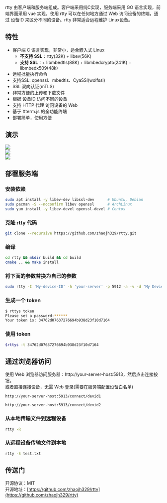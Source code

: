 rtty 由客户端和服务端组成。客户端采用纯C实现，服务端采用 GO 语言实现，前端界面采用 vue 实现。使用 rtty 可以在任何地方通过 Web 访问设备的终端，通过 设备ID 来区分不同的设备。rtty 非常适合远程维护 Linux设备。
<a name="t9wk0"></a>
## 特性

- 客户端 C 语言实现，非常小，适合嵌入式 Linux
   - **不支持 SSL**：rtty(32K) + libev(56K)
   - **支持 SSL**：+ libmbedtls(88K) + libmbedcrypto(241K) + libmbedx509(48k)
- 远程批量执行命令
- 支持SSL: openssl、mbedtls、CyaSSl(wolfssl)
- SSL 双向认证(mTLS)
- 非常方便的上传和下载文件
- 根据 设备ID 访问不同的设备
- 支持 HTTP 代理 访问设备的 Web
- 基于 Xterm.js 的全功能终端
- 部署简单，使用方便
<a name="ZlfzF"></a>
## 演示
![](https://cdn.nlark.com/yuque/0/2023/gif/396745/1689003557880-176bc1a1-e034-482a-bdfa-09744b63caaf.gif#averageHue=%23dfd7cc&clientId=u5f1e3720-dae0-4&from=paste&id=u416666ab&originHeight=666&originWidth=1078&originalType=url&ratio=2.5&rotation=0&showTitle=false&status=done&style=none&taskId=u6a58f246-e736-437d-b98a-0c04d79d749&title=)<br />![](https://cdn.nlark.com/yuque/0/2023/gif/396745/1689003557904-30c386b9-c44d-4022-a3c6-825d99347661.gif#averageHue=%23070707&clientId=u5f1e3720-dae0-4&from=paste&id=ubee538fc&originHeight=666&originWidth=1078&originalType=url&ratio=2.5&rotation=0&showTitle=false&status=done&style=none&taskId=u57c0c1d7-a3ac-4618-bba0-65502ae27be&title=)<br />![](https://cdn.nlark.com/yuque/0/2023/gif/396745/1689003557817-03690619-ca5a-4e6a-9c96-8746264abd8f.gif#averageHue=%237d7d7d&clientId=u5f1e3720-dae0-4&from=paste&id=u7ee13403&originHeight=666&originWidth=1078&originalType=url&ratio=2.5&rotation=0&showTitle=false&status=done&style=none&taskId=ude679583-0105-44b7-bcd0-f595c48ae8c&title=)
<a name="l6HpX"></a>
## 部署服务端
<a name="dEyED"></a>
### 安装依赖
```bash
sudo apt install -y libev-dev libssl-dev      # Ubuntu, Debian
sudo pacman -S --noconfirm libev openssl      # ArchLinux
sudo yum install -y libev-devel openssl-devel # Centos
```
<a name="lr3qC"></a>
### 克隆 rtty 代码
```bash
git clone --recursive https://github.com/zhaojh329/rtty.git
```
<a name="GuTFN"></a>
### 编译
```bash
cd rtty && mkdir build && cd build
cmake .. && make install
```
<a name="Wnc7V"></a>
### 将下面的参数替换为自己的参数
```bash
sudo rtty -I 'My-device-ID' -h 'your-server' -p 5912 -a -v -d 'My Device Description'
```
<a name="NXTGJ"></a>
### 生成一个 token
```bash
$ rttys token
Please set a password:******
Your token is: 34762d07637276694b938d23f10d7164
```
<a name="HeMox"></a>
### 使用 token
```bash
$rttys -t 34762d07637276694b938d23f10d7164
```
<a name="X4sFb"></a>
## 通过浏览器访问
使用 Web 浏览器访问服务器：http://your-server-host:5913，然后点击连接按钮。<br />或者直接连接设备，无需 Web 登录(需要在服务端配置设备白名单)
```
http://your-server-host:5913/connect/devid1

http://your-server-host:5913/connect/devid2
```
<a name="blHJo"></a>
### 从本地传输文件到远程设备
```bash
rtty -R
```
<a name="vFx1b"></a>
### 从远程设备传输文件到本地
```bash
rtty -S test.txt
```
<a name="K2hIm"></a>
## 传送门
开源协议：MIT<br />开源地址：[https://github.com/zhaojh329/rtty](https://github.com/zhaojh329/rtty)
